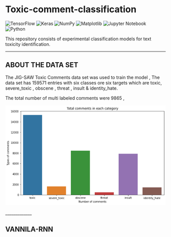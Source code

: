 # Toxic-comment-classification
![TensorFlow](https://img.shields.io/badge/TensorFlow-%23FF6F00.svg?style=for-the-badge&logo=TensorFlow&logoColor=white) ![Keras](https://img.shields.io/badge/Keras-%23D00000.svg?style=for-the-badge&logo=Keras&logoColor=white) ![NumPy](https://img.shields.io/badge/numpy-%23013243.svg?style=for-the-badge&logo=numpy&logoColor=white) ![Matplotlib](https://img.shields.io/badge/Matplotlib-%23ffffff.svg?style=for-the-badge&logo=Matplotlib&logoColor=black) ![Jupyter Notebook](https://img.shields.io/badge/jupyter-%23FA0F00.svg?style=for-the-badge&logo=jupyter&logoColor=white) ![Python](https://img.shields.io/badge/python-3670A0?style=for-the-badge&logo=python&logoColor=ffdd54)

This repository consists of experimental classification models for text toxicity identification.
_____________

## ABOUT THE DATA SET
The JIG-SAW Toxic Comments data set was used to train the model , The data set has 159571 entries with six classes ore six targets which are toxic, severe_toxic , obscene , threat , insult & identity_hate.

The total number of multi labeled comments were 9865 , 
<style>
  .bg{
       "background-color:powderblue;"
     }
</style>
<p align="center" class = "bg">
  <img src="https://github.com/VIKNESH1211/Toxic-comment-classification/blob/main/clean/multi.png?raw=true" width="700" alt="accessibility text">
</p>
_____________

##  VANNILA-RNN

